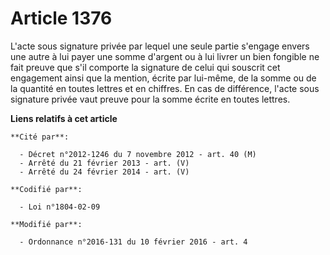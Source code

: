 # Article 1376

L'acte sous signature privée par lequel une seule partie s'engage envers une autre à lui payer une somme d'argent ou à lui
livrer un bien fongible ne fait preuve que s'il comporte la signature de celui qui souscrit cet engagement ainsi que la
mention, écrite par lui-même, de la somme ou de la quantité en toutes lettres et en chiffres. En cas de différence, l'acte
sous signature privée vaut preuve pour la somme écrite en toutes lettres.

**Liens relatifs à cet article**

	**Cité par**:

	  - Décret n°2012-1246 du 7 novembre 2012 - art. 40 (M)
	  - Arrêté du 21 février 2013 - art. (V)
	  - Arrêté du 24 février 2014 - art. (V)

	**Codifié par**:

	  - Loi n°1804-02-09

	**Modifié par**:

	  - Ordonnance n°2016-131 du 10 février 2016 - art. 4
